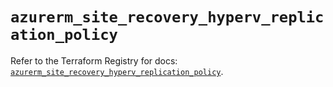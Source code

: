 # `azurerm_site_recovery_hyperv_replication_policy`

Refer to the Terraform Registry for docs: [`azurerm_site_recovery_hyperv_replication_policy`](https://registry.terraform.io/providers/hashicorp/azurerm/4.42.0/docs/resources/site_recovery_hyperv_replication_policy).
